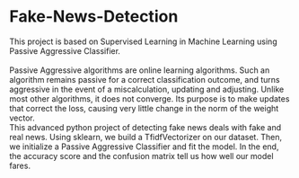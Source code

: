 # Fake-News-Detection
This project is based on Supervised Learning in Machine Learning using Passive Aggressive Classifier.</br></br>
Passive Aggressive algorithms are online learning algorithms. Such an algorithm remains passive for a correct classification outcome, and turns aggressive in the event of a miscalculation, updating and adjusting. Unlike most other algorithms, it does not converge. Its purpose is to make updates that correct the loss, causing very little change in the norm of the weight vector. </br>
This advanced python project of detecting fake news deals with fake and real news. Using sklearn, we build a TfidfVectorizer on our dataset. Then, we initialize a Passive Aggressive Classifier and fit the model. In the end, the accuracy score and the confusion matrix tell us how well our model fares. </br>
